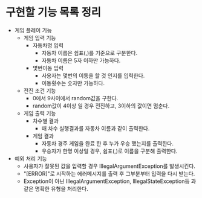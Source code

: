 # 구현할 기능 목록 정리
- 게임 플레이 기능
  - 게임 입력 기능
    - 자동차명 입력
      - 자동차 이름은 쉼표(,)를 기준으로 구분한다.
      - 자동차 이름은 5자 이하만 가능하다.
    - 몇번이동 입력 
      - 사용자는 몇번의 이동을 할 것 인지를 입력한다. 
      - 이동횟수는 숫자만 가능하다.
  - 전진 조건 기능 
    - 0에서 9사이에서 random값을 구한다.
    - random값이 4이상 일 경우 전진하고, 3이하의 값이면 멈춘다.
  - 게임 출력 기능
    - 차수별 결과
      - 매 차수 실행결과를 자동차 이름과 같이 출력한다.
    - 게임 결과
      - 자동차 경주 게임을 완료 한 후 누가 우승 했는지를 출력한다.
      - 우승자가 한명 이상일 경우, 쉼표(,)로 이름을 구분해 출력한다.
- 예외 처리 기능
  - 사용자가 잘못된 값을 입력할 경우 IllegalArgumentException를 발생시킨다. 
  - "[ERROR]"로 시작하는 에러메시지를 출력 후 그부분부터 입력을 다시 받는다.
  - Exception이 아닌 IllegalArgumentException, IllegalStateException등 과 같은 명확한 유형을 처리한다.

  